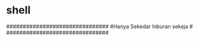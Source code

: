 # shell 
###############################
#Hanya Sekedar hiburan sekeja #
###############################
